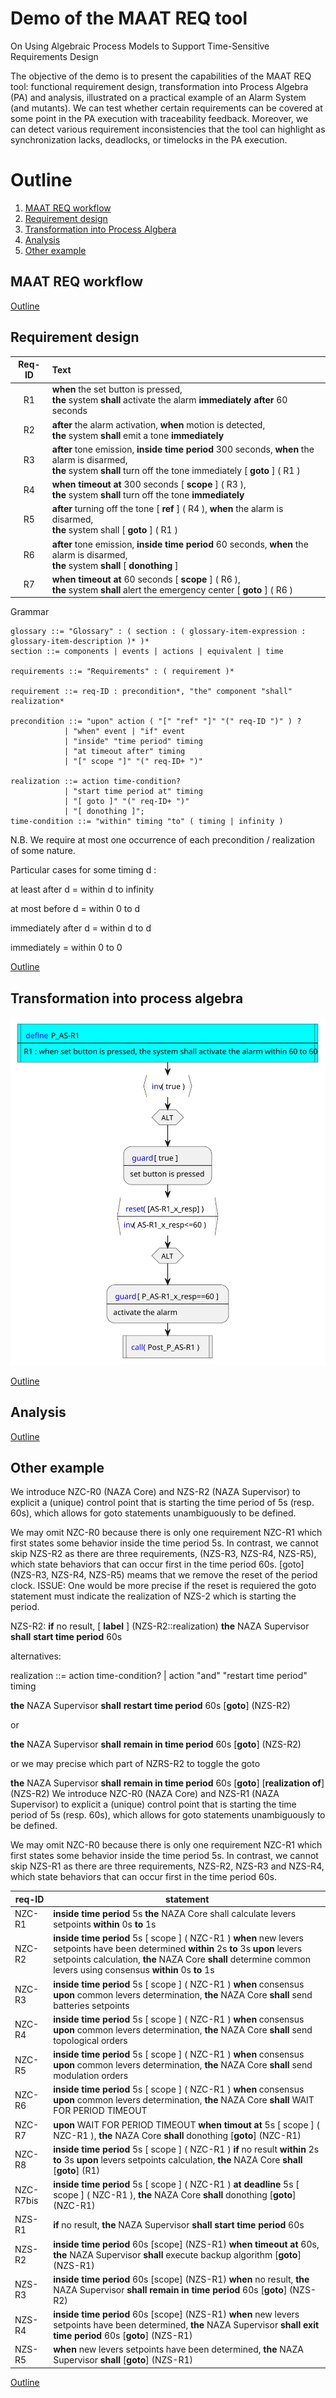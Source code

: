 # Demo of the MAAT REQ tool
On Using Algebraic Process Models to Support Time-Sensitive Requirements Design

The objective of the demo is to present the capabilities of the MAAT REQ tool: functional requirement design, transformation into Process Algebra (PA) and analysis, illustrated on a practical example of an Alarm System (and mutants). We can test whether certain requirements can be covered at some point in the PA execution with traceability feedback. Moreover, we can detect various requirement inconsistencies that the tool can highlight as synchronization lacks, deadlocks, or timelocks in the PA execution.



# Outline <a name="outline"></a>

1. [MAAT REQ workflow](#workflow)
2. [Requirement design](#req-design)
3. [Transformation into Process Algbera](#transfo)
4. [Analysis](#analysis)
5. [Other example](#other-example)




## MAAT REQ workflow <a name="workflow"></a>

[Outline](#outline)

## Requirement design <a name="req-design"></a>

| Req-ID | Text |
| :---: | :--- |
|R1| **when** the set button is pressed, <br/>**the** system **shall** activate the alarm **immediately after** 60 seconds|
|R2| **after** the alarm activation, **when** motion is detected, <br/>**the** system **shall** emit a tone **immediately**|
|R3| **after** tone emission, **inside time period** 300 seconds, **when** the alarm is disarmed, <br/>**the** system **shall** turn off the tone immediately [ **goto** ] ( R1 )|
|R4| **when** **timeout at** 300 seconds [ **scope** ] ( R3 ), <br/>**the** system **shall** turn off the tone **immediately**|
|R5| **after** turning off the tone [ **ref** ] ( R4 ), **when** the alarm is disarmed, <br/>**the** system shall [ **goto** ] ( R1 )|
|R6| **after** tone emission, **inside time period** 60 seconds, **when** the alarm is disarmed, <br/>**the** system **shall** [ **donothing** ]|  
|R7| **when** **timeout at** 60 seconds [ **scope** ] ( R6 ), <br/>**the** system **shall** alert the emergency center [ **goto** ] ( R6 )|

<!-- Grammar -->

Grammar

```EBNF
glossary ::= "Glossary" : ( section : ( glossary-item-expression : glossary-item-description )* )*
section ::= components | events | actions | equivalent | time

requirements ::= "Requirements" : ( requirement )*

requirement ::= req-ID : precondition*, "the" component "shall" realization*

precondition ::= "upon" action ( "[" "ref" "]" "(" req-ID ")" ) ? 
            | "when" event | "if" event 
            | "inside" "time period" timing
            | "at timeout after" timing
            | "[" scope "]" "(" req-ID+ ")"

realization ::= action time-condition? 
            | "start time period at" timing
            | "[ goto ]" "(" req-ID+ ")" 
            | "[ donothing ]";
time-condition ::= "within" timing "to" ( timing | infinity )
```
N.B. We require at most one occurrence of each precondition / realization of some nature.

Particular cases for some timing d :

at least after d = within d to infinity

at most before d = within 0 to d 

immediately after d = within d to d

immediately = within 0 to 0


[Outline](#outline)

## Transformation into process algebra <a name="transfo"></a>


![unitary requirement transformation](demo/puml/Process_AS_R1.svg)

[Outline](#outline)

## Analysis <a name="analysis"></a>

[Outline](#outline)


## Other example <a name="other-example"></a>

We introduce NZC-R0 (NAZA Core) and NZS-R2 (NAZA Supervisor) to explicit a (unique) control point that is starting the time period of 5s (resp. 60s), which allows for goto statements unambiguously to be defined. 

We may omit NZC-R0 because there is only one requirement NZC-R1 which first states some behavior inside the time period 5s. In contrast, we cannot skip NZS-R2 as there are three requirements, (NZS-R3, NZS-R4, NZS-R5), which state behaviors that can occur first in the time period 60s. [goto] (NZS-R3, NZS-R4, NZS-R5) meams that we remove the reset of the period clock.
ISSUE: One would be more precise if the reset is requiered the goto statement must indicate the realization of NZS-2 which is starting the period.

NZS-R2: **if** no result, [ **label** ] (NZS-R2::realization) **the** NAZA Supervisor **shall** **start time period** 60s


alternatives:

realization ::= action time-condition? 
            | action "and" "restart time period" timing

**the** NAZA Supervisor **shall** **restart time period** 60s [**goto**] (NZS-R2)

or

**the** NAZA Supervisor **shall** **remain in time period** 60s [**goto**] (NZS-R2)

or we may precise which part of NZRS-R2 to toggle the goto

**the** NAZA Supervisor **shall** **remain in time period** 60s [**goto**] [**realization of**] (NZS-R2)
We introduce NZC-R0 (NAZA Core) and NZS-R1 (NAZA Supervisor) to explicit a (unique) control point that is starting the time period of 5s (resp. 60s), which allows for goto statements unambiguously to be defined. 

We may omit NZC-R0 because there is only one requirement NZC-R1 which first states some behavior inside the time period 5s. In contrast, we cannot skip NZS-R1 as there are three requirements, NZS-R2, NZS-R3 and NZS-R4, which state behaviors that can occur first in the time period 60s.  

| req-ID | statement |
| --- | --- |
|NZC-R1| **inside time period** 5s **the** NAZA Core shall calculate levers setpoints **within** 0s **to** 1s|
|NZC-R2| **inside time period** 5s [ scope ] ( NZC-R1 ) **when** new levers setpoints have been determined **within** 2s **to** 3s **upon** levers setpoints calculation, **the** NAZA Core **shall** determine common levers using consensus **within** 0s **to** 1s|
|NZC-R3| **inside time period** 5s [ scope ] ( NZC-R1 ) **when** consensus **upon** common levers determination, **the** NAZA Core **shall** send batteries setpoints|
|NZC-R4| **inside time period** 5s [ scope ] ( NZC-R1 ) **when** consensus **upon** common levers determination, **the** NAZA Core **shall** send topological orders|
|NZC-R5| **inside time period** 5s [ scope ] ( NZC-R1 ) **when** consensus **upon** common levers determination, **the** NAZA Core **shall** send modulation orders|
|NZC-R6| **inside time period** 5s [ scope ] ( NZC-R1 ) **when** consensus **upon** common levers determination, **the** NAZA Core **shall** WAIT FOR PERIOD TIMEOUT |
|NZC-R7| **upon** WAIT FOR PERIOD TIMEOUT **when timout at** 5s [ scope ] ( NZC-R1 ), **the** NAZA Core **shall** donothing   [**goto**] (NZC-R1)|
|NZC-R8| **inside time period** 5s [ scope ] ( NZC-R1 ) **if** no result **within** 2s **to** 3s **upon** levers setpoints calculation, **the** NAZA Core **shall** [**goto**] (R1)|
|NZC-R7bis| **inside time period** 5s [ scope ] ( NZC-R1 ) **at deadline** 5s [ scope ] ( NZC-R1 ), **the** NAZA Core **shall** donothing   [**goto**] (NZC-R1)|
|NZS-R1| **if** no result, **the** NAZA Supervisor **shall** **start time period** 60s|
|NZS-R2| **inside time period** 60s [scope] (NZS-R1) **when timeout at** 60s, **the** NAZA Supervisor **shall** execute backup algorithm [**goto**] (NZS-R1)|
|NZS-R3| **inside time period** 60s [scope] (NZS-R1) **when** no result, **the** NAZA Supervisor **shall remain in time period** 60s  [**goto**] (NZS-R2)|
|NZS-R4| **inside time period** 60s [scope] (NZS-R1) **when** new levers setpoints have been determined, **the** NAZA Supervisor **shall exit time period** 60s  [**goto**] (NZS-R1)|
|NZS-R5| **when** new levers setpoints have been determined, **the** NAZA Supervisor **shall**  [**goto**] (NZS-R1)|

[Outline](#outline)

